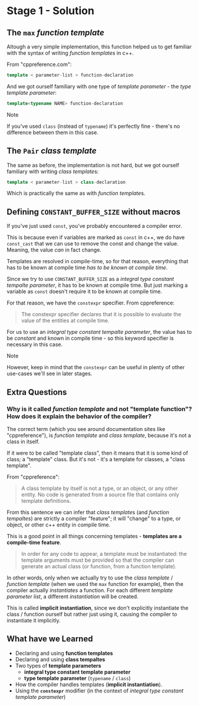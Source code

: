 # Stage 1 - Solution

## The `max` *function template*

Altough a very simple implementation, this function helped us to get familiar with the syntax of writing *function template*s in c++.

From "cppreference.com":
```c++
template < parameter-list > function-declaration
```

And we got ourself familiary with one type of *template parameter* - the *type template parameter*:
```c++
template<typename NAME> function-declaration
```

> [!NOTE]
> If you've used `class` (instead of `typename`) it's perfectly fine - there's no difference between them in this case.


## The `Pair` *class template*

The same as before, the implementation is not hard, but we got ourself familiary with writing *class template*s:

```c++
template < parameter-list > class-declaration
```

Which is practically the same as with *function template*s.

## Defining `CONSTANT_BUFFER_SIZE` without macros

If you've just used `const`, you've probably encountered a compiler error.

This is because even if variables are marked as `const` in c++, we do have `const_cast` that we can use to remove the const and change the value. Meaning, the value *can* in fact change.

Templates are resolved in compile-time, so for that reason, everything that has to be known at compile time *has to be known at compile time*.

Since we try to use `CONSTANT_BUFFER_SIZE` as a *integral type constant tempalte parameter*, it has to be known at compile time. But just marking a variable as `const` doesn't require it to be known at compile time.

For that reason, we have the `constexpr` specifier. From cppreference:
> The constexpr specifier declares that it is possible to evaluate the value of the entities at compile time.

For us to use an *integral type constant tempalte parameter*, the value has to be *constant* and known in compile time - so this keyword specifier is necessary in this case.

> [!NOTE]
> However, keep in mind that the `constexpr` can be useful in plenty of other use-cases we'll see in later stages.

## Extra Questions

### Why is it called *function template* and not "template function"? How does it explain the behavior of the compiler?

The correct term (which you see around documentation sites like "cppreference"), is *function template* and *class template*, because it's not a class in itself.

If it were to be called "template class", then it means that it is some kind of class; a "template" class. But it's not - it's a template for classes, a "class template".

From "cppreference":
> A class template by itself is not a type, or an object, or any other entity. No code is generated from a source file that contains only template definitions. 

From this sentence we can infer that *class template*s (and *function tempalte*s) are strictly a compiler "feature"; it will "change" to a type, or object, or other c++ entity in compile time.

This is a good point in all things concerning templates - **templates are a compile-time feature**.

> In order for any code to appear, a template must be instantiated: the template arguments must be provided so that the compiler can generate an actual class (or function, from a function template).

In other words, only when we actually try to use the *class template* / *function template* (when we used the `max` function for example), then the compiler actually *instantiates* a function. For each different *template parameter list*, a different *instantiation* will be created.

This is called **implicit instantiation**, since we don't explicitly instantiate the class / function ourself but rather just using it, causing the compiler to instantiate it implicitly.

## What have we Learned

- Declaring and using **function templates**
- Declaring and using **class tempaltes**
- Two types of **template parameters**
    - **integral type constant template parameter**
    - **type template parameter** (`typename` / `class`)
- How the compiler handles templates (**implicit instantiation**).
- Using the **`constexpr`** modifier (in the context of *integral type constant template parameter*)
